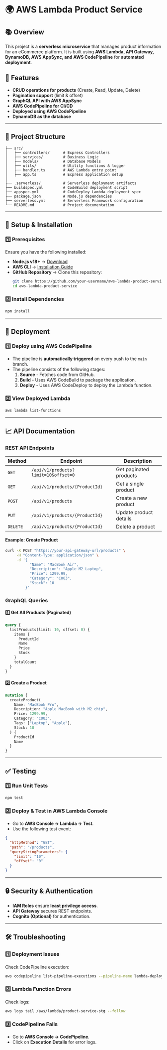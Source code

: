 # 🌍 AWS Lambda Product Service

## 📚 Overview

This project is a **serverless microservice** that manages product information for an eCommerce platform. It is built using **AWS Lambda, API Gateway, DynamoDB, AWS AppSync, and AWS CodePipeline** for **automated deployment**.

## 🚀 Features

- **CRUD operations for products** (Create, Read, Update, Delete)
- **Pagination support** (limit & offset)
- **GraphQL API with AWS AppSync**
- **AWS CodePipeline for CI/CD**
- **Deployed using AWS CodePipeline**
- **DynamoDB as the database**
---

## 📁 Project Structure

```
├── src/
│   ├── controllers/      # Express Controllers
│   ├── services/         # Business Logic
│   ├── models/           # Database Models
│   ├── utils/            # Utility functions & logger
│   ├── handler.ts        # AWS Lambda entry point
│   ├── app.ts            # Express application setup
│
├── .serverless/          # Serverless deployment artifacts
├── buildspec.yml         # CodeBuild deployment script
├── appspec.yml           # CodeDeploy Lambda deployment spec
├── package.json          # Node.js dependencies
├── serverless.yml        # Serverless Framework configuration
└── README.md             # Project documentation
```

---

## 🔧 Setup & Installation

### 1️⃣ Prerequisites

Ensure you have the following installed:

- **Node.js v18+** → [Download](https://nodejs.org/)
- **AWS CLI** → [Installation Guide](https://docs.aws.amazon.com/cli/latest/userguide/install-cliv2.html)
- **GitHub Repository** → Clone this repository:
  ```sh
  git clone https://github.com/your-username/aws-lambda-product-service.git
  cd aws-lambda-product-service
  ```

### 2️⃣ Install Dependencies

```sh
npm install
```

---

## 🚀 Deployment

### 1️⃣ Deploy using AWS CodePipeline

- The pipeline is **automatically triggered** on every push to the `main` branch.
- The pipeline consists of the following stages:
  1. **Source** - Fetches code from GitHub.
  2. **Build** - Uses AWS CodeBuild to package the application.
  3. **Deploy** - Uses AWS CodeDeploy to deploy the Lambda function.

### 2️⃣ View Deployed Lambda

```sh
aws lambda list-functions
```

---

## 📈 API Documentation

### REST API Endpoints

| Method   | Endpoint                      | Description            |
| -------- | ----------------------------- | ---------------------- |
| `GET`    | `/api/v1/products?limit=10&offset=0` | Get paginated products |
| `GET`    | `/api/v1/products/{ProductId}`       | Get a single product   |
| `POST`   | `/api/v1/products`                   | Create a new product   |
| `PUT`    | `/api/v1/products/{ProductId}`       | Update product details |
| `DELETE` | `/api/v1/products/{ProductId}`       | Delete a product       |

#### Example: Create Product

```sh
curl -X POST "https://your-api-gateway-url/products" \
     -H "Content-Type: application/json" \
     -d '{
           "Name": "MacBook Air",
           "Description": "Apple M2 Laptop",
           "Price": 1299.99,
           "Category": "C003",
           "Stock": 10
         }'
```

### GraphQL Queries

#### 1️⃣ Get All Products (Paginated)

```graphql
query {
  listProducts(limit: 10, offset: 0) {
    items {
      ProductId
      Name
      Price
      Stock
    }
    totalCount
  }
}
```

#### 2️⃣ Create a Product

```graphql
mutation {
  createProduct(
    Name: "MacBook Pro",
    Description: "Apple MacBook with M2 chip",
    Price: 1299.99,
    Category: "C003",
    Tags: ["Laptop", "Apple"],
    Stock: 10
  ) {
    ProductId
    Name
  }
}
```

---

## ✅ Testing

### 1️⃣ Run Unit Tests

```sh
npm test
```

### 2️⃣ Deploy & Test in AWS Lambda Console

- Go to **AWS Console → Lambda → Test**.
- Use the following test event:

```json
{
  "httpMethod": "GET",
  "path": "/products",
  "queryStringParameters": {
    "limit": "10",
    "offset": "0"
  }
}
```

---

## 🔒 Security & Authentication

- **IAM Roles** ensure **least privilege access**.
- **API Gateway** secures REST endpoints.
- **Cognito (Optional)** for authentication.

---

## 🛠 Troubleshooting

### 1️⃣ Deployment Issues

Check CodePipeline execution:

```sh
aws codepipeline list-pipeline-executions --pipeline-name lambda-deployment-pipeline
```

### 2️⃣ Lambda Function Errors

Check logs:

```sh
aws logs tail /aws/lambda/product-service-stg --follow
```

### 3️⃣ CodePipeline Fails

- Go to **AWS Console → CodePipeline**.
- Click on **Execution Details** for error logs.
